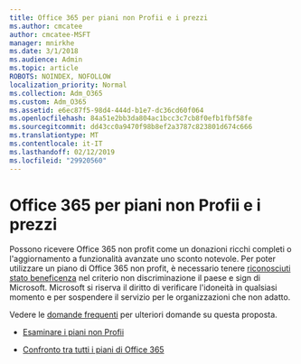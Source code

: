 ```yaml
---
title: Office 365 per piani non Profii e i prezzi
ms.author: cmcatee
author: cmcatee-MSFT
manager: mnirkhe
ms.date: 3/1/2018
ms.audience: Admin
ms.topic: article
ROBOTS: NOINDEX, NOFOLLOW
localization_priority: Normal
ms.collection: Adm_O365
ms.custom: Adm_O365
ms.assetid: e6ec87f5-98d4-444d-b1e7-dc36cd60f064
ms.openlocfilehash: 84a51e2bb3da804ac1bcc3c7cb8f0efb1fbf58fe
ms.sourcegitcommit: dd43cc0a9470f98b8ef2a3787c823801d674c666
ms.translationtype: MT
ms.contentlocale: it-IT
ms.lasthandoff: 02/12/2019
ms.locfileid: "29920560"
---
```

# <a name="office-365-for-nonprofit-plans-and-pricing"></a>Office 365 per piani non Profii e i prezzi

Possono ricevere Office 365 non profit come un donazioni ricchi completi o l'aggiornamento a funzionalità avanzate uno sconto notevole. Per poter utilizzare un piano di Office 365 non profit, è necessario tenere [riconosciuti stato beneficenza](https://go.microsoft.com/fwlink/p/?LinkID=330253) nel criterio non discriminazione il paese e sign di Microsoft. Microsoft si riserva il diritto di verificare l'idoneità in qualsiasi momento e per sospendere il servizio per le organizzazioni che non adatto. 
  
Vedere le [domande frequenti](https://products.office.com/nonprofit/office-365-nonprofit) per ulteriori domande su questa proposta. 
  
- [Esaminare i piani non Profii](https://products.office.com/nonprofit/office-365-nonprofit-plans-and-pricing?tab=1)
    
- [Confronto tra tutti i piani di Office 365](https://products.office.com/business/compare-more-office-365-for-business-plans)
    

